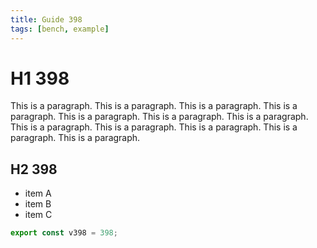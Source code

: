 ```yaml
---
title: Guide 398
tags: [bench, example]
---
```


# H1 398

This is a paragraph. This is a paragraph. This is a paragraph. This is a paragraph. This is a paragraph. This is a paragraph. This is a paragraph. This is a paragraph. This is a paragraph. This is a paragraph. This is a paragraph. This is a paragraph. 

## H2 398

- item A
- item B
- item C

```ts
export const v398 = 398;
```
